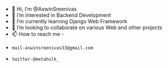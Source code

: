 - 👋 Hi, I’m @AswinSreenivas
- 👀 I’m interested in Backend Development
- 🌱 I’m currently learning Django Web Framework
- 💞️ I’m looking to collaborate on various Web and other projects
- 📫 How to reach me - 
-     mail-aswinsreenivas33@gmail.com
-     twitter-@metahulk_

<!---
AswinSreenivas/AswinSreenivas is a ✨ special ✨ repository because its `README.md` (this file) appears on your GitHub profile.
You can click the Preview link to take a look at your changes.
--->
